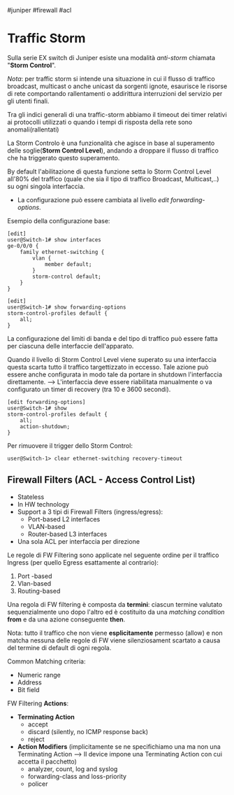 #juniper #firewall #acl
# Traffic Storm 
Sulla serie EX switch di Juniper esiste una modalità *anti-storm* chiamata "**Storm Control**".

_Nota_: per traffic storm si intende una situazione in cui il flusso di traffico broadcast, multicast o anche unicast da sorgenti ignote, esaurisce le risorse di rete comportando rallentamenti o addirittura interruzioni del servizio per gli utenti finali.

Tra gli indici generali di una traffic-storm abbiamo il timeout dei timer relativi ai protocolli utilizzati o quando i tempi di risposta della rete sono anomali(rallentati)

La Storm Controlo è una funzionalità che agisce in base al superamento delle soglie(**Storm Control Level**), andando a droppare il flusso di traffico che ha triggerato questo superamento.

By default l'abilitazione di questa funzione setta lo Storm Control Level all'80% del traffico (quale che sia il tipo di traffico Broadcast, Multicast,..) su ogni singola interfaccia.

- La configurazione può essere cambiata al livello _edit forwarding-options_.

Esempio della configurazione base:

    [edit]
    user@Switch-1# show interfaces
    ge-0/0/0 {
        family ethernet-switching {
            vlan {
                member default;
            }
            storm-control default;
        }
    }

    [edit]
    user@Switch-1# show forwarding-options
    storm-control-profiles default {
        all;
    }

La configurazione del limiti di banda e del tipo di traffico può essere fatta per ciascuna delle interfaccie dell'apparato.

Quando il livello di Storm Control Level viene superato su una interfaccia questa scarta tutto il traffico targettizzato in eccesso.
Tale azione può essere anche configurata in modo tale da portare in shutdown l'interfaccia direttamente. --> L'interfaccia deve essere riabilitata manualmente o va configurato un timer di recovery (tra 10 e 3600 secondi).

    [edit forwarding-options]
    user@Switch-1# show
    storm-control-profiles default {
        all;
        action-shutdown;
    }

Per rimuovere il trigger dello Storm Control:

    user@Switch-1> clear ethernet-switching recovery-timeout


## Firewall Filters (ACL - Access Control List)

- Stateless
- In HW technology
- Support a 3 tipi di Firewall Filters (ingress/egress):
    - Port-based L2 interfaces
    - VLAN-based 
    - Router-based L3 interfaces
- Una sola ACL per interfaccia per direzione


Le regole di FW Filtering sono applicate nel seguente ordine per il traffico Ingress (per quello Egress esattamente al contrario):
1. Port -based
2. Vlan-based
3. Routing-based

Una regola di FW filtering è composta da **termini**: ciascun termine valutato sequenzialmente uno dopo l'altro ed è costituito da una _matching condition_ **from** e da una azione conseguente **then**.

Nota: tutto il traffico che non viene **esplicitamente** permesso (allow) e non matcha nessuna delle regole di FW viene silenziosament scartato a causa del termine di default di ogni regola.

Common Matching criteria:
- Numeric range
- Address
- Bit field

FW Filtering **Actions**:
- **Terminating Action**
    - accept
    - discard (silently, no ICMP response back)
    - reject
- **Action Modifiers** (implicitamente se ne specifichiamo una ma non una Terminating Action --> Il device impone una Terminating Action con cui accetta il pacchetto)
    - analyzer, count, log and syslog
    - forwarding-class and loss-priority
    - policer
    